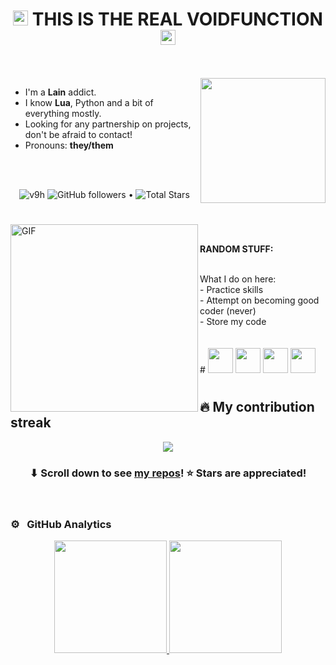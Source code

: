 <h1 align="center">
  <a target="_blank">
    <img src="https://github.com/JayantGoel001/JayantGoel001/blob/master/GIF/Earth.gif" width="24px" style="max-width:100%;">
  </a>
  THIS IS THE REAL VOIDFUNCTION
  <a target="_blank">
    <img src="https://github.com/JayantGoel001/JayantGoel001/blob/master/GIF/Earth.gif"  width="24px" style="max-width:100%;">
  </a>
</h1>

<br/>
<br/>
<a target="_blank">
  <img align="right" width = '200' height = '200' src="https://i.pinimg.com/originals/6d/cf/20/6dcf20b7f96dd4108e1f95ee800730f6.gif">
</a>

- I'm a **Lain** addict.
- I know **Lua**, Python and a bit of everything mostly.
- Looking for any partnership on projects, don't be afraid to contact!
- Pronouns: **they/them**


<br/>
<br/>


<p align="center">  
  <img src="https://komarev.com/ghpvc/?username=v9h" alt="v9h" />
  <img alt="GitHub followers" src="https://img.shields.io/github/followers/v9h?label=Followers&style=social"> •   
  <img src="https://img.shields.io/github/stars/v9h?label=Stars" alt="Total Stars">
</p>




#

<a target="_blank"><img align="left" height="300" width="300" alt="GIF" src="https://data.whicdn.com/images/323877210/original.gif"></a>
<br/>


**RANDOM STUFF:**  


<br/>
What I do on here:
<br/>
- Practice skills
<br/>
- Attempt on becoming good coder (never)
<br/>
- Store my code
<br/>
<br/>
<br/>
#
<code><img height="40" width="40" src="https://upload.wikimedia.org/wikipedia/commons/thumb/c/cf/Lua-Logo.svg/1024px-Lua-Logo.svg.png"></code>
<code><img height="40" width="40" src="https://brandslogos.com/wp-content/uploads/images/large/python-logo.png"></code>
<code><img height="40" width="40" src="https://avatars.githubusercontent.com/u/14807257?s=200&v=4"></code>
<code><img height="40" width="40" src="https://clipart-best.com/img/trollface/trollface-clip-art-7.png"></code>

<br/>

#
## 🔥 My contribution streak

<p align="center">
  <a href="https://github.com/smir45/github-readme-streak-stats">
    <img src="https://github-readme-streak-stats.herokuapp.com/?user=v9h#version3"/>
  </a>
</p>

<h3 align="center">⬇ Scroll down to see <a href="https://github.com/v9h?tab=repositories">my repos</a>! ⭐ Stars are appreciated!</h3>




<br/>

### ⚙️ &nbsp; GitHub Analytics

<p align="center">
<a href="https://github.com/smir45">
  <img height="180em" src="https://github-readme-stats-eight-theta.vercel.app/api?username=v9h&show_icons=true&theme=vue-light&include_all_commits=true&count_private=true" />
  <img height="180em" src="https://github-readme-stats-eight-theta.vercel.app/api/top-langs/?username=v9h&layout=compact&exclude_lang=java+r&theme=vue-light" />
</a>
</p>



<div align="center">


<br/>
